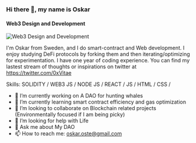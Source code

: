 ### Hi there 👋, my name is Oskar
#### Web3 Design and Development
![Web3 Design and Development](https://arturssmirnovs.github.io/github-profile-readme-generator/images/banner.png)

I'm Oskar from Sweden, and I do smart-contract and Web development. I enjoy studying DeFi protocols by forking them and then iterating/optimizing for experimentation. I have one year of coding experience. You can find my lastest stream of thoughts or inspirations on twitter at https://twitter.com/0xVitae

Skills: SOLIDITY / WEB3 JS / NODE JS / REACT / JS / HTML / CSS /

- 🔭 I’m currently working on A DAO for hunting whales  
- 🌱 I’m currently learning smart contract efficiency and gas optimization  
- 👯 I’m looking to collaborate on Blockchain related projects (Environmentally focused if I am being picky) 
- 🤔 I’m looking for help with Life 
- 💬 Ask me about My DAO 
- 📫 How to reach me: oskar.oste@gmail.com 




